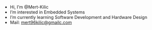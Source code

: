 - Hi, I’m @Mert-Kilic
- I’m interested in Embedded Systems
- I’m currently learning Software Development and Hardware Design
- Mail: mert96kilic@gmailc.com
